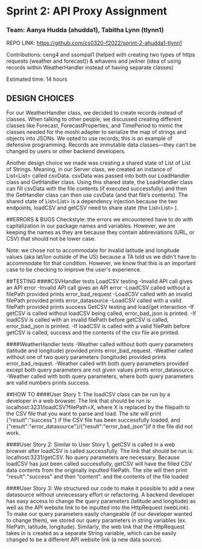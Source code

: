 # Sprint 2: API Proxy Assignment
### Team: Aanya Hudda (ahudda1), Tabitha Lynn (tlynn1)

REPO LINK: https://github.com/cs0320-f2022/sprint-2-ahudda1-tlynn1

Contributions:
ceng4 and ssompal1 (helped with creating two types of https requests (weather and forecast)) &
whavens and jwilner (idea of using records within WeatherHandler instead of having separate classes)

Estimated time: 14 hours


## DESIGN CHOICES
For our WeatherHandler class, we decided to create records instead of classes. When talking to other people, we discussed creating different classes like Forecast, ForecastProperties, and TimePeriod to mimic the classes needed for the moshi adapter to serialize the map of strings and objects into JSONs. We opted to use records; this is an example of defensive programming. Records are immutable data classes—they can’t be changed by users or other backend developers.

Another design choice we made was creating a shared state of List of List of Strings. Meaning, in our Server class, we created an instance of  List<List<String>> called csvData. csvData was passed into both our LoadHandler class and GetHandler class. Using this shared state, the LoadHandler class can fill csvData with the file contents (if executed successfully) and then the GetHandler class can then use csvData (and that file’s contents). The shared state of List<List<String>> is a dependency injection because the two endpoints, loadCSV and getCSV need to share state (the List<List<String>> ).


##ERRORS & BUGS
Checkstyle: the errors we encountered have to do with capitalization in our package names and variables. However, we are keeping the names as they are because they contain abbreviations (URL, or CSV) that should not be lower case.

Note: we chose not to accommodate for invalid latitude and longitude values (aka lat/lon outside of the US) because a TA told us we didn't have to accommodate for that condition. However, we know that this is an important case to be checking to improve the user's experience.


##TESTING
####CSVHandler tests
    LoadCSV testing 
    -Invalid API call gives an API error
    -Invalid API call gives an API error
    -LoadCSV called without a filePath provided prints error_bad_request
    -LoadCSV called with an invalid filePath provided prints error_datasource
    -LoadCSV called with a valid filePath provided prints success
    GetCSV testing and load/get interaction
    -If getCSV is called without loadCSV being called, error_bad_json is printed.
    -If loadCSV is called with an invalid filePath before getCSV is called, error_bad_json is printed.
    -If loadCSV is called with a valid filePath before getCSV is called, success and the contents of the csv file are printed.


####WeatherHandler tests
    -Weather called without both query parameters (latitude and longitude) provided prints error_bad_request.
    -Weather called without one of two query parameters (longitude) provided prints error_bad_request.
    -Weather called with both query parameters provided except both query parameters are not given values prints error_datasource.
    -Weather called with both query parameters, where both query parameters are valid numbers prints success.


##HOW TO
####User Story 1:
The loadCSV class can be run by a developer in a web browser. The link that should be run is: localhost:3231/loadCSV?filePath=X, where X is replaced by the filepath to the CSV file that you want to parse and load. The site will print {"result":"success"} if the CSV file has been successfully loaded, and  {"result":"error_datasource"}/{"result":"error_bad_json"}if it the file did not work.

####User Story 2:
Similar to User Story 1, getCSV is called in a web browser after loadCSV is called successfully. The link that should be run is: localhost:3231/getCSV. No query parameters are necessary. Because loadCSV has just been called successfully, getCSV will have the filled CSV data contents from the originally inputted filePath. The site will then print "result":"success" and then “content”: and the contents of the file loaded

####User Story 3:
We structured our code to make it possible to add a new datasource without unnecessary effort or refactoring. A backend developer has easy access to change the query parameters (latitude and longitude) as well as the API website link to be inputted into the HttpRequest (webLink). To make our query parameters easily changeable (if our developer wanted to change them), we stored our query parameters in string variables (ex. filePath, latitude, longitude). Similarly, the web link that the HttpRequest takes in is created as a separate String variable, which can be easily changed to be a different API website link (a new data source).


